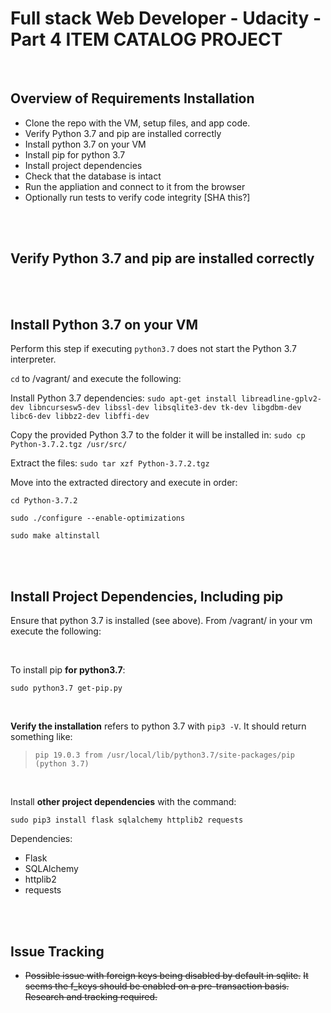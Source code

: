 # Full stack Web Developer - Udacity - Part 4 ITEM CATALOG PROJECT

<br>

## Overview of Requirements Installation
* Clone the repo with the VM, setup files, and app code.
* Verify Python 3.7 and pip are installed correctly
* Install python 3.7 on your VM
* Install pip for python 3.7
* Install project dependencies
* Check that the database is intact
* Run the appliation and connect to it from the browser
* Optionally run tests to verify code integrity [SHA this?]

<br><br>

## Verify Python 3.7 and pip are installed correctly

<br><br>

## Install Python 3.7 on your VM
Perform this step if executing `python3.7` does not start the Python 3.7 interpreter.

`cd` to /vagrant/ and execute the following:

Install Python 3.7 dependencies:
`sudo apt-get install libreadline-gplv2-dev libncursesw5-dev libssl-dev libsqlite3-dev tk-dev libgdbm-dev libc6-dev libbz2-dev libffi-dev`

Copy the provided Python 3.7 to the folder it will be installed in:
`sudo cp Python-3.7.2.tgz /usr/src/`

Extract the files:
`sudo tar xzf Python-3.7.2.tgz`

Move into the extracted directory and execute in order:

`cd Python-3.7.2`

`sudo ./configure --enable-optimizations`

`sudo make altinstall`


<br><br>

## Install Project Dependencies, Including pip
Ensure that python 3.7 is installed (see above). From /vagrant/ in your vm execute the following:

<br>

To install pip **for python3.7**:

`sudo python3.7 get-pip.py`

<br>

**Verify the installation** refers to python 3.7 with `pip3 -V`. It should return something like:
>`pip 19.0.3 from /usr/local/lib/python3.7/site-packages/pip (python 3.7)`


<br>

Install **other project dependencies** with the command:

`sudo pip3 install flask sqlalchemy httplib2 requests`

Dependencies:
* Flask
* SQLAlchemy
* httplib2
* requests

<br><br>

## Issue Tracking
* ~~Possible issue with foreign keys being disabled by default in sqlite.~~
~~It seems the f_keys should be enabled on a pre-transaction basis.~~
~~Research and tracking required.~~


<br><br><br><br><br><br>